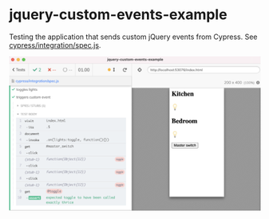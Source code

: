 # jquery-custom-events-example

Testing the application that sends custom jQuery events from Cypress. See [cypress/integration/spec.js](./cypress/integration/spec.js).

![Test screenshot](./images/click.png)
